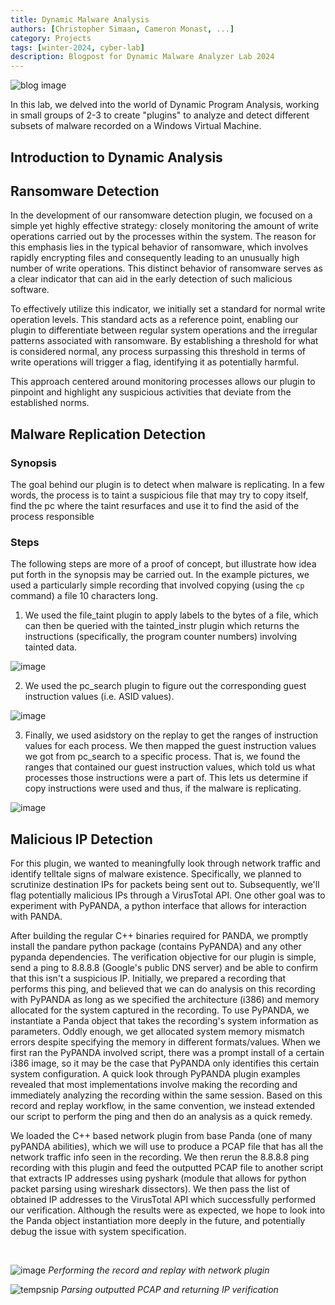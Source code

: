 ```yaml
---
title: Dynamic Malware Analysis
authors: [Christopher Simaan, Cameron Monast, ...]
category: Projects
tags: [winter-2024, cyber-lab]
description: Blogpost for Dynamic Malware Analyzer Lab 2024
---
```


<img src="https://csisolutions.in/wp-content/uploads/2022/03/malware.png" alt="blog image" />


<!---


FILL OUT YOUR RESPECTIVE SECTIONS AND REPLACE PLACEHOLDER TEXT
PUT YOUR NAME IN AUTHORS ABOVE


-->
In this lab, we delved into the world of Dynamic Program Analysis, working in small groups of 2-3 to create "plugins" to analyze and detect different subsets of malware recorded on a Windows Virtual Machine.

## Introduction to Dynamic Analysis
<!---
### PANDA-RE

## Plugins with PANDA
-->
## Ransomware Detection
In the development of our ransomware detection plugin, we focused on a simple yet highly effective strategy: closely monitoring the amount of write operations carried out by the processes within the system. The reason for this emphasis lies in the typical behavior of ransomware, which involves rapidly encrypting files and consequently leading to an unusually high number of write operations. This distinct behavior of ransomware serves as a clear indicator that can aid in the early detection of such malicious software.

To effectively utilize this indicator, we initially set a standard for normal write operation levels. This standard acts as a reference point, enabling our plugin to differentiate between regular system operations and the irregular patterns associated with ransomware. By establishing a threshold for what is considered normal, any process surpassing this threshold in terms of write operations will trigger a flag, identifying it as potentially harmful.

This approach centered around monitoring processes allows our plugin to pinpoint and highlight any suspicious activities that deviate from the established norms.

## Malware Replication Detection

### Synopsis
The goal behind our plugin is to detect when malware is replicating. In a few words, the process is to taint a suspicious file that may try to copy itself, find the pc where the taint resurfaces and use it to find the asid of the process responsible

### Steps
The following steps are more of a proof of concept, but illustrate how idea put forth in the synopsis may be carried out. In the example pictures, we used a particularly simple recording that involved copying (using the `cp` command) a file 10 characters long.

1. We used the file_taint plugin to apply labels to the bytes of a file, which can then be queried with the tainted_instr plugin which returns the instructions (specifically, the program counter numbers) involving tainted data.

![image](https://hackmd.io/_uploads/Syu4uwapT.png)

2. We used the pc_search plugin to figure out the corresponding guest instruction values (i.e. ASID values).

![image](https://hackmd.io/_uploads/rknY_wTTT.png)

3. Finally, we used asidstory on the replay to get the ranges of instruction values for each process. We then mapped the guest instruction values we got from pc_search to a specific process. That is, we found the ranges that contained our guest instruction values, which told us what processes those instructions were a part of. This lets us determine if copy instructions were used and thus, if the malware is replicating.

![image](https://hackmd.io/_uploads/S1gjOPTaa.png)


## Malicious IP Detection
For this plugin, we wanted to meaningfully look through network traffic and identify telltale signs of malware existence. Specifically, we planned to scrutinize destination IPs for packets being sent out to. Subsequently, we'll flag potentially malicious IPs through a VirusTotal API. One other goal was to experiment with PyPANDA, a python interface that allows for interaction with PANDA.

After building the regular C++ binaries required for PANDA, we promptly install the pandare python package (contains PyPANDA) and any other pypanda dependencies. The verification objective for our plugin is simple, send a ping to 8.8.8.8 (Google's public DNS server) and be able to confirm that this isn't a suspicious IP.  Initially, we prepared a recording that performs this ping, and believed that we can do analysis on this recording with PyPANDA as long as we specified the architecture (i386) and memory allocated for the system captured in the recording. To use PyPANDA, we instantiate a Panda object that takes the recording's system information as parameters. Oddly enough, we get allocated system memory mismatch errors despite specifying the memory in different formats/values. When we first ran the PyPANDA involved script, there was a prompt install of a certain i386 image, so it may be the case that PyPANDA only identifies this certain system configuration. A quick look through PyPANDA plugin examples revealed that most implementations involve making the recording and immediately analyzing the recording within the same session. Based on this record and replay workflow, in the same convention, we instead extended our script to perform the ping and then do an analysis as a quick remedy.

We loaded the C++ based network plugin from base Panda (one of many pyPANDA abilities), which we will use to produce a PCAP file that has all the network traffic info seen in the recording. We then rerun the 8.8.8.8 ping recording with this plugin and feed the outputted PCAP file to another script that extracts IP addresses using pyshark (module that allows for python packet parsing using wireshark dissectors). We then pass the list of obtained IP addresses to the VirusTotal API which successfully performed our verification. Although the results were as expected, we hope to look into the Panda object instantiation more deeply in the future, and potentially debug the issue with system specification.

<br/>

![image](https://hackmd.io/_uploads/r1oQAb_T6.png)
*Performing the record and replay with network plugin*

![tempsnip](https://hackmd.io/_uploads/HJf4xzd6p.png)
*Parsing outputted PCAP and returning IP verification*
<!---
## DLL Injection Detection

## Conclusion
-->
